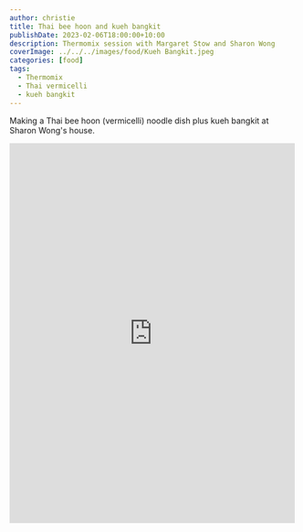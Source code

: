 ```yaml
---
author: christie
title: Thai bee hoon and kueh bangkit
publishDate: 2023-02-06T18:00:00+10:00
description: Thermomix session with Margaret Stow and Sharon Wong
coverImage: ../../../images/food/Kueh Bangkit.jpeg
categories: [food]
tags:
  - Thermomix
  - Thai vermicelli
  - kueh bangkit
---
```


Making a Thai bee hoon (vermicelli) noodle dish plus kueh bangkit at Sharon Wong's house.

<iframe src="https://www.facebook.com/plugins/post.php?href=https%3A%2F%2Fwww.facebook.com%2Fchris1.tham%2Fposts%2Fpfbid02i2EzJ7hPZiythKVV1WH9PJCiFjUy1nCGsjpPLeijF4FFSrwxfSv8K4F4dRufkieLl&show_text=true&width=500" width="500" height="665" style="border:none;overflow:hidden" scrolling="no" frameborder="0" allowfullscreen="true" allow="autoplay; clipboard-write; encrypted-media; picture-in-picture; web-share"></iframe>
